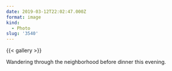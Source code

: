 ```yaml
---
date: 2019-03-12T22:02:47.000Z
format: image
kind:
  - Photo
slug: '3540'
---
```


{{< gallery >}}

Wandering through the neighborhood before dinner this evening.
